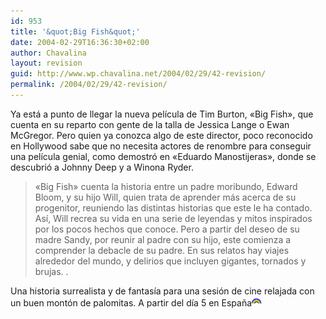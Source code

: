 ```yaml
---
id: 953
title: '&quot;Big Fish&quot;'
date: 2004-02-29T16:36:30+02:00
author: Chavalina
layout: revision
guid: http://www.wp.chavalina.net/2004/02/29/42-revision/
permalink: /2004/02/29/42-revision/
---
```

Ya está a punto de llegar la nueva película de Tim Burton, «Big Fish», que cuenta en su reparto con gente de la talla de Jessica Lange o Ewan McGregor. Pero quien ya conozca algo de este director, <span title="para lo que se merece en mi opinión" class="anotacion">poco reconocido en Hollywood</span> sabe que no necesita actores de renombre para conseguir una película genial, como demostró en «Eduardo Manostijeras», donde se descubrió a Johnny Deep y a Winona Ryder.

> «Big Fish» cuenta la historia entre un padre moribundo, Edward Bloom, y su hijo Will, quien trata de aprender más acerca de su progenitor, reuniendo las distintas historias que este le ha contado. Así, Will recrea su vida en una serie de leyendas y mitos inspirados por los pocos hechos que conoce. Pero a partir del deseo de su madre Sandy, por reunir al padre con su hijo, este comienza a comprender la debacle de su padre. En sus relatos hay viajes alrededor del mundo, y delirios que incluyen gigantes, tornados y brujas. .

Una historia surrealista y de fantasía para una sesión de cine relajada con un buen montón de palomitas. A partir del día 5 en España![emo](/imagenes/emoticonos/arcoiris.gif)